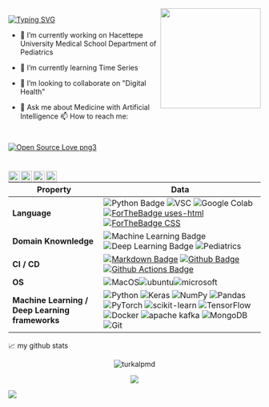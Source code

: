 <img align='right' src='https://user-images.githubusercontent.com/5713670/87202985-820dcb80-c2b6-11ea-9f56-7ec461c497c3.gif' width='200'>


[![Typing SVG](https://readme-typing-svg.herokuapp.com?font=Fira+Code&size=30&pause=1000&color=333FF7&background=6C4E5E00&center=true&vCenter=true&multiline=true&width=538&height=60&lines=Welcome+to+my+GitHub+profile)](https://git.io/typing-svg)

- 🔭 I’m currently working on Hacettepe University Medical School Department of Pediatrics
- 🌱 I’m currently learning Time Series

- 👯 I’m looking to collaborate on "Digital Health"
- 💬 Ask me about Medicine with Artificial Intelligence
 📫 How to reach me: 
#
 [![Open Source Love png3](https://badges.frapsoft.com/os/v3/open-source.png?v=103)](https://github.com/ellerbrock/open-source-badges/)
#

                                                                                        
<a href="https://www.instagram.com/turkalpmd/">
  <img align="left" alt="Turkalp's Instagram" width="22px" src="https://raw.githubusercontent.com/hussainweb/hussainweb/main/icons/instagram.png" />
</a>
<a href="https://discord.gg/turkalpmd#4917">
  <img align="left" alt="Turkalp's Discord" width="22px" src="https://raw.githubusercontent.com/peterthehan/peterthehan/master/assets/discord.svg" />
</a>
<a href="https://twitter.com/turkalpmd">
  <img align="left" alt="turkalpmd | Twitter" width="22px" src="https://raw.githubusercontent.com/peterthehan/peterthehan/master/assets/twitter.svg" />
</a>
<a href="https://www.linkedin.com/in/turkalpmd/">
  <img align="left" alt="Turkalp's LinkedIN" width="22px" src="https://raw.githubusercontent.com/peterthehan/peterthehan/master/assets/linkedin.svg" />
</a>

#
<!--   my-skils -->

| Property                                        | Data                                                                                                                                                                                                                                                                                                                                                                                                                                                                                                                                                                                                                                                                                                                                                                                                                                                                                                                                                                                                                                                                                                                                                                                                                                                                                                                                                                                                                                                                                                                                                                                                                                                                                                                                                                                                            |
|-------------------------------------------------|-----------------------------------------------------------------------------------------------------------------------------------------------------------------------------------------------------------------------------------------------------------------------------------------------------------------------------------------------------------------------------------------------------------------------------------------------------------------------------------------------------------------------------------------------------------------------------------------------------------------------------------------------------------------------------------------------------------------------------------------------------------------------------------------------------------------------------------------------------------------------------------------------------------------------------------------------------------------------------------------------------------------------------------------------------------------------------------------------------------------------------------------------------------------------------------------------------------------------------------------------------------------------------------------------------------------------------------------------------------------------------------------------------------------------------------------------------------------------------------------------------------------------------------------------------------------------------------------------------------------------------------------------------------------------------------------------------------------------------------------------------------------------------------------------------------------|
| **Language**                              | ![Python Badge](https://img.shields.io/badge/-Python-3776AB?style=for-the-badge&logo=Python&logoColor=white) ![VSC](https://img.shields.io/badge/VSCode-0078D4?style=for-the-badge&logo=visual%20studio%20code&logoColor=white) ![Google Colab](https://img.shields.io/badge/Colab-F9AB00?style=for-the-badge&logo=googlecolab&color=525252) [![ForTheBadge uses-html](http://ForTheBadge.com/images/badges/uses-html.svg)](http://ForTheBadge.com) [![ForTheBadge CSS ](http://ForTheBadge.com/images/badges/css-html.svg)](http://ForTheBadge.com)                                                                                                                                                                                                                                                                                                                                                                                                                                                                                                                                                                                                                                                                                                                                                                                                                                                                                                                                                                                                                                                                                                                                                                                                                                                                                                                                                                                                                                                                                         |
| **Domain Knownledge**                           | ![Machine Learning Badge](https://img.shields.io/badge/-Machine%20Learning-01D277?style=for-the-badge&logoColor=white) ![Deep Learning Badge](https://img.shields.io/badge/-Deep%20Learning-blue?style=for-the-badge) ![Pediatrics](https://img.shields.io/badge/MEDICINE-PEDIATRICS-red?style=for-the-badge)                                                                                                                                                                                                                                                                                                                                                                                                                                                                                                                                                                                                                                                                                                                                                                                                                                                                                                                                                                                                                                                                                |
| **CI / CD**                                     | [![Markdown Badge](https://img.shields.io/badge/-Markdown-2088FF?style=flat&logo=Markdown&logoColor=white)](https://github.com/turkalpmd) [![Github Badge](https://img.shields.io/badge/-Github%20-2088FF?style=flat&logo=Github&logoColor=white)](https://github.com/turkalpmd) [![Github Actions Badge](https://img.shields.io/badge/-Git%20-2088FF?style=flat&logo=Git&logoColor=white)](https://github.com/turkalpmd)                                                                                                                                                                                                                                                                                                                                                                                                                                                                                                                                                                                                                                                                                                                                                                                                                                                                                                                                                                                                                                                                                                                                                                                                                                                                                                                                                                                                                                                                                                                                                                                                                                                                                                                                                                                                                                                                                                                                                                                                              |
| **OS**                                          | ![MacOS](https://img.shields.io/badge/mac%20os-000000?style=for-the-badge&logo=apple&logoColor=white)![ubuntu](https://img.shields.io/badge/Ubuntu-E95420?style=for-the-badge&logo=ubuntu&logoColor=white)![microsoft](https://img.shields.io/badge/Windows-0078D6?style=for-the-badge&logo=windows&logoColor=white)
| **Machine Learning / Deep Learning frameworks** | ![Python](https://img.shields.io/badge/python-3670A0?style=for-the-badge&logo=python&logoColor=ffdd54) ![Keras](https://img.shields.io/badge/Keras-%23D00000.svg?style=for-the-badge&logo=Keras&logoColor=white) ![NumPy](https://img.shields.io/badge/numpy-%23013243.svg?style=for-the-badge&logo=numpy&logoColor=white) ![Pandas](https://img.shields.io/badge/pandas-%23150458.svg?style=for-the-badge&logo=pandas&logoColor=white) ![PyTorch](https://img.shields.io/badge/PyTorch-%23EE4C2C.svg?style=for-the-badge&logo=PyTorch&logoColor=white) ![scikit-learn](https://img.shields.io/badge/scikit--learn-%23F7931E.svg?style=for-the-badge&logo=scikit-learn&logoColor=white) ![TensorFlow](https://img.shields.io/badge/TensorFlow-%23FF6F00.svg?style=for-the-badge&logo=TensorFlow&logoColor=white)![Docker](https://img.shields.io/badge/Docker-2CA5E0?style=for-the-badge&logo=docker&logoColor=white) ![apache kafka](https://img.shields.io/badge/Apache_Kafka-231F20?style=for-the-badge&logo=apache-kafka&logoColor=white) 	![MongoDB](https://img.shields.io/badge/MongoDB-%234ea94b.svg?style=for-the-badge&logo=mongodb&logoColor=white) ![Git](https://img.shields.io/badge/git-%23F05033.svg?style=for-the-badge&logo=git&logoColor=white)





📈 my github stats

<p align="center"> <img src="https://github-readme-stats.vercel.app/api?username=turkalpmd&show_icons=true&theme=gotham" alt="turkalpmd" />

<p align = "center"><img src = "https://github-readme-stats.vercel.app/api/top-langs/?username=turkalpmd&layout=compact"/>



![](https://komarev.com/ghpvc/?username=turkalpmd)




